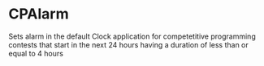 # CPAlarm
Sets alarm in the default Clock application for competetitive programming contests that start in the next 24 hours having a duration of less than or equal to 4 hours
